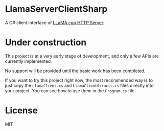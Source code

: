 # LlamaServerClientSharp

A C# client interface of [LLaMA.cpp HTTP Server](https://github.com/ggml-org/llama.cpp/blob/master/examples/server/README.md).

# Under construction

This project is at a very early stage of development, and only a few APIs are currently implemented.

No support will be provided until the basic work has been completed.

If you want to try this project right now, the most recommended way is to just copy the `LlamaClient.cs` and `LlamaClientStructs.cs` files directly into your project. You can see how to use them in the `Program.cs` file.

# License

MIT